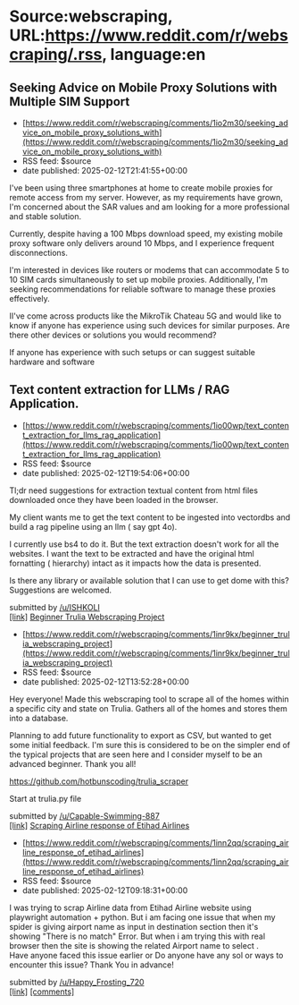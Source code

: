 # Source:webscraping, URL:https://www.reddit.com/r/webscraping/.rss, language:en

## Seeking Advice on Mobile Proxy Solutions with Multiple SIM Support
 - [https://www.reddit.com/r/webscraping/comments/1io2m30/seeking_advice_on_mobile_proxy_solutions_with](https://www.reddit.com/r/webscraping/comments/1io2m30/seeking_advice_on_mobile_proxy_solutions_with)
 - RSS feed: $source
 - date published: 2025-02-12T21:41:55+00:00

<!-- SC_OFF --><div class="md"><p>I&#39;ve been using three smartphones at home to create mobile proxies for remote access from my server. However, as my requirements have grown, I&#39;m concerned about the SAR values and am looking for a more professional and stable solution.</p> <p>Currently, despite having a 100 Mbps download speed, my existing mobile proxy software only delivers around 10 Mbps, and I experience frequent disconnections.</p> <p>I&#39;m interested in devices like routers or modems that can accommodate 5 to 10 SIM cards simultaneously to set up mobile proxies. Additionally, I&#39;m seeking recommendations for reliable software to manage these proxies effectively.</p> <p>II&#39;ve come across products like the MikroTik Chateau 5G and would like to know if anyone has experience using such devices for similar purposes. Are there other devices or solutions you would recommend?</p> <p>If anyone has experience with such setups or can suggest suitable hardware and software 

## Text content extraction for LLMs / RAG Application.
 - [https://www.reddit.com/r/webscraping/comments/1io00wp/text_content_extraction_for_llms_rag_application](https://www.reddit.com/r/webscraping/comments/1io00wp/text_content_extraction_for_llms_rag_application)
 - RSS feed: $source
 - date published: 2025-02-12T19:54:06+00:00

<!-- SC_OFF --><div class="md"><p>Tl;dr need suggestions for extraction textual content from html files downloaded once they have been loaded in the browser. </p> <p>My client wants me to get the text content to be ingested into vectordbs and build a rag pipeline using an llm ( say gpt 4o). </p> <p>I currently use bs4 to do it. But the text extraction doesn&#39;t work for all the websites. I want the text to be extracted and have the original html fornatting ( hierarchy) intact as it impacts how the data is presented. </p> <p>Is there any library or available solution that I can use to get dome with this? Suggestions are welcomed. </p> </div><!-- SC_ON --> &#32; submitted by &#32; <a href="https://www.reddit.com/user/ISHKOLI"> /u/ISHKOLI </a> <br/> <span><a href="https://www.reddit.com/r/webscraping/comments/1io00wp/text_content_extraction_for_llms_rag_application/">[link]</a></span> &#32; <span><a href="https://www.reddit.com/r/webscraping/comments/1io00wp/text_content_extraction_fo

## Beginner Trulia Webscraping Project
 - [https://www.reddit.com/r/webscraping/comments/1inr9kx/beginner_trulia_webscraping_project](https://www.reddit.com/r/webscraping/comments/1inr9kx/beginner_trulia_webscraping_project)
 - RSS feed: $source
 - date published: 2025-02-12T13:52:28+00:00

<!-- SC_OFF --><div class="md"><p>Hey everyone! Made this webscraping tool to scrape all of the homes within a specific city and state on Trulia. Gathers all of the homes and stores them into a database.</p> <p>Planning to add future functionality to export as CSV, but wanted to get some initial feedback. I&#39;m sure this is considered to be on the simpler end of the typical projects that are seen here and I consider myself to be an advanced beginner. Thank you all!</p> <p><a href="https://github.com/hotbunscoding/trulia_scraper">https://github.com/hotbunscoding/trulia_scraper</a></p> <p>Start at trulia.py file</p> </div><!-- SC_ON --> &#32; submitted by &#32; <a href="https://www.reddit.com/user/Capable-Swimming-887"> /u/Capable-Swimming-887 </a> <br/> <span><a href="https://www.reddit.com/r/webscraping/comments/1inr9kx/beginner_trulia_webscraping_project/">[link]</a></span> &#32; <span><a href="https://www.reddit.com/r/webscraping/comments/1inr9kx/beginner_trulia_webscraping_proje

## Scraping Airline response of Etihad Airlines
 - [https://www.reddit.com/r/webscraping/comments/1inn2qq/scraping_airline_response_of_etihad_airlines](https://www.reddit.com/r/webscraping/comments/1inn2qq/scraping_airline_response_of_etihad_airlines)
 - RSS feed: $source
 - date published: 2025-02-12T09:18:31+00:00

<!-- SC_OFF --><div class="md"><p>I was trying to scrap Airline data from Etihad Airline website using playwright automation + python. But i am facing one issue that when my spider is giving airport name as input in destination section then it&#39;s showing &quot;There is no match&quot; Error. But when i am trying this with real browser then the site is showing the related Airport name to select .<br/> Have anyone faced this issue earlier or Do anyone have any sol or ways to encounter this issue? Thank You in advance!</p> </div><!-- SC_ON --> &#32; submitted by &#32; <a href="https://www.reddit.com/user/Happy_Frosting_720"> /u/Happy_Frosting_720 </a> <br/> <span><a href="https://www.reddit.com/r/webscraping/comments/1inn2qq/scraping_airline_response_of_etihad_airlines/">[link]</a></span> &#32; <span><a href="https://www.reddit.com/r/webscraping/comments/1inn2qq/scraping_airline_response_of_etihad_airlines/">[comments]</a></span>

